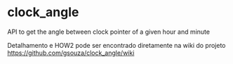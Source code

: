 # clock_angle
API to get the angle between clock pointer of a given hour and minute

Detalhamento e HOW2 pode ser encontrado diretamente na wiki do projeto  
https://github.com/gsouza/clock_angle/wiki
